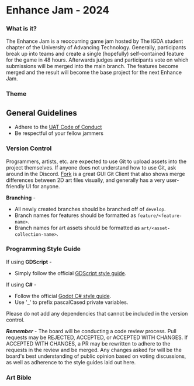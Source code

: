 # Enhance Jam - 2024
### What is it?
The Enhance Jam is a reoccurring game jam hosted by The IGDA student chapter of the University of Advancing Technology.
Generally, participants break up into teams and create a single (hopefully) self-contained feature for the game in 48 hours.
Afterwards judges and participants vote on which submissions will be merged into the main branch.
The features become merged and the result will become the base project for the next Enhance Jam.

### Theme
## General Guidelines
- Adhere to the [UAT Code of Conduct](https://www.uat.edu/uat-policies)
- Be respectful of your fellow jammers
  
### Version Control
Programmers, artists, etc. are expected to use Git to upload assets into the project themselves.  If anyone does not understand how to use Git, ask around in the Discord.  [Fork](https://git-fork.com/) is a great GUI Git Client that also shows merge differences between 2D art files visually, and generally has a very user-friendly UI for anyone.

**Branching** - 
- All newly created branches should be branched off of `develop`.
- Branch names for features should be formatted as `feature/<feature-name>`.
- Branch names for art assets should be formatted as `art/<asset-collection-name>`.

### Programming Style Guide
If using **GDScript** -
- Simply follow the official [GDScript style guide](https://docs.godotengine.org/en/stable/tutorials/scripting/gdscript/gdscript_styleguide.html).

If using **C#** -
- Follow the official [Godot C# style guide](https://docs.godotengine.org/en/stable/tutorials/scripting/c_sharp/c_sharp_style_guide.html).
- Use '_' to prefix pascalCased private variables.

Please do not add any dependencies that cannot be included in the version control.

_**Remember**_ - The board will be conducting a code review process.  Pull requests may be REJECTED, ACCEPTED, or ACCEPTED WITH CHANGES.  If ACCEPTED WITH CHANGES, a PR may be rewritten to adhere to the requests in the review and be merged.  Any changes asked for will be the board's best understanding of public opinion based on voting discussions, as well as adherence to the style guides laid out here.

### Art Bible
